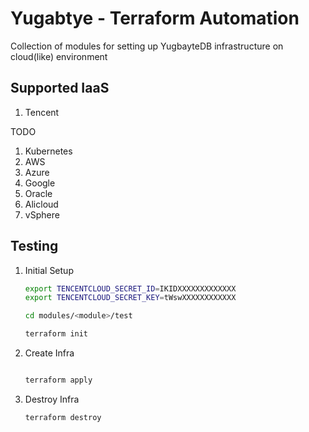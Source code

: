 # Yugabtye - Terraform Automation


Collection of modules for setting up YugbayteDB infrastructure on cloud(like) environment

## Supported IaaS

1. Tencent

TODO

1. Kubernetes
1. AWS
1. Azure
1. Google
1. Oracle
1. Alicloud
1. vSphere


## Testing


1. Initial Setup

    ```bash
    export TENCENTCLOUD_SECRET_ID=IKIDXXXXXXXXXXXXX
    export TENCENTCLOUD_SECRET_KEY=tWswXXXXXXXXXXXX

    cd modules/<module>/test

    terraform init
    ```

1. Create Infra

    ```bash

    terraform apply
    ```

1. Destroy Infra

    ```bash
    terraform destroy
    ```
